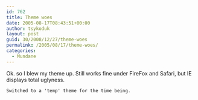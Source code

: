 ```yaml
---
id: 762
title: Theme woes
date: 2005-08-17T08:43:51+00:00
author: tsykoduk
layout: post
guid: 30/2008/12/27/theme-woes
permalink: /2005/08/17/theme-woes/
categories:
  - Mundane
---
```

Ok. so I blew my theme up. Still works fine under FireFox and Safari, but IE displays total uglyness.


	Switched to a 'temp' theme for the time being.